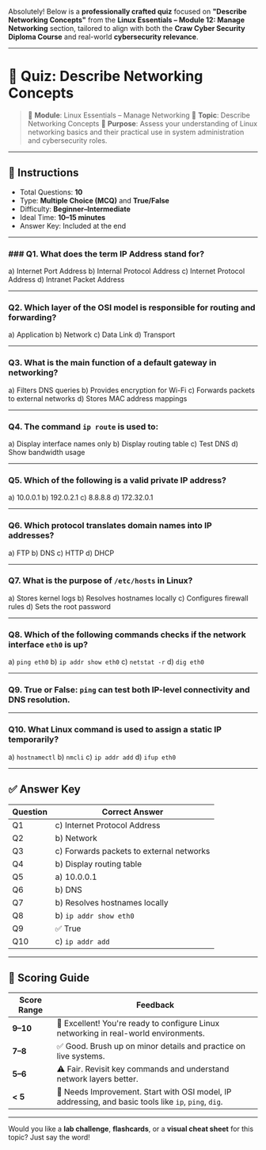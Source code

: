 Absolutely! Below is a **professionally crafted quiz** focused on **"Describe Networking Concepts"** from the **Linux Essentials – Module 12: Manage Networking** section, tailored to align with both the **Craw Cyber Security Diploma Course** and real-world **cybersecurity relevance**.

---

# 🧠 Quiz: Describe Networking Concepts

> 📍 **Module**: Linux Essentials – Manage Networking
> 🧠 **Topic**: Describe Networking Concepts
> 🎯 **Purpose**: Assess your understanding of Linux networking basics and their practical use in system administration and cybersecurity roles.

---

## 📝 Instructions

* Total Questions: **10**
* Type: **Multiple Choice (MCQ)** and **True/False**
* Difficulty: **Beginner–Intermediate**
* Ideal Time: **10–15 minutes**
* Answer Key: Included at the end

---

### ### Q1. What does the term **IP Address** stand for?

a) Internet Port Address
b) Internal Protocol Address
c) Internet Protocol Address
d) Intranet Packet Address

---

### Q2. Which layer of the OSI model is responsible for **routing and forwarding**?

a) Application
b) Network
c) Data Link
d) Transport

---

### Q3. What is the main function of a **default gateway** in networking?

a) Filters DNS queries
b) Provides encryption for Wi-Fi
c) Forwards packets to external networks
d) Stores MAC address mappings

---

### Q4. The command `ip route` is used to:

a) Display interface names only
b) Display routing table
c) Test DNS
d) Show bandwidth usage

---

### Q5. Which of the following is a **valid private IP address**?

a) 10.0.0.1
b) 192.0.2.1
c) 8.8.8.8
d) 172.32.0.1

---

### Q6. Which protocol translates **domain names** into IP addresses?

a) FTP
b) DNS
c) HTTP
d) DHCP

---

### Q7. What is the purpose of `/etc/hosts` in Linux?

a) Stores kernel logs
b) Resolves hostnames locally
c) Configures firewall rules
d) Sets the root password

---

### Q8. Which of the following commands checks if the network interface `eth0` is up?

a) `ping eth0`
b) `ip addr show eth0`
c) `netstat -r`
d) `dig eth0`

---

### Q9. True or False: `ping` can test both IP-level connectivity and DNS resolution.

---

### Q10. What Linux command is used to assign a static IP temporarily?

a) `hostnamectl`
b) `nmcli`
c) `ip addr add`
d) `ifup eth0`

---

## ✅ Answer Key

| Question | Correct Answer                           |
| -------- | ---------------------------------------- |
| Q1       | c) Internet Protocol Address             |
| Q2       | b) Network                               |
| Q3       | c) Forwards packets to external networks |
| Q4       | b) Display routing table                 |
| Q5       | a) 10.0.0.1                              |
| Q6       | b) DNS                                   |
| Q7       | b) Resolves hostnames locally            |
| Q8       | b) `ip addr show eth0`                   |
| Q9       | ✅ True                                   |
| Q10      | c) `ip addr add`                         |

---

## 🎯 Scoring Guide

| Score Range | Feedback                                                                                             |
| ----------- | ---------------------------------------------------------------------------------------------------- |
| **9–10**    | 🌟 Excellent! You're ready to configure Linux networking in real-world environments.                 |
| **7–8**     | ✅ Good. Brush up on minor details and practice on live systems.                                      |
| **5–6**     | ⚠️ Fair. Revisit key commands and understand network layers better.                                  |
| **< 5**     | 🧠 Needs Improvement. Start with OSI model, IP addressing, and basic tools like `ip`, `ping`, `dig`. |

---

Would you like a **lab challenge**, **flashcards**, or a **visual cheat sheet** for this topic?
Just say the word!

